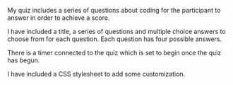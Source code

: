 My quiz includes a series of questions about coding for the participant to answer in order to achieve a score.

I have included a title, a series of questions and multiple choice answers to choose from for each question.
Each question has four possible answers.

There is a timer connected to the quiz which is set to begin once the quiz has begun.

I have included a CSS stylesheet to add some customization.

